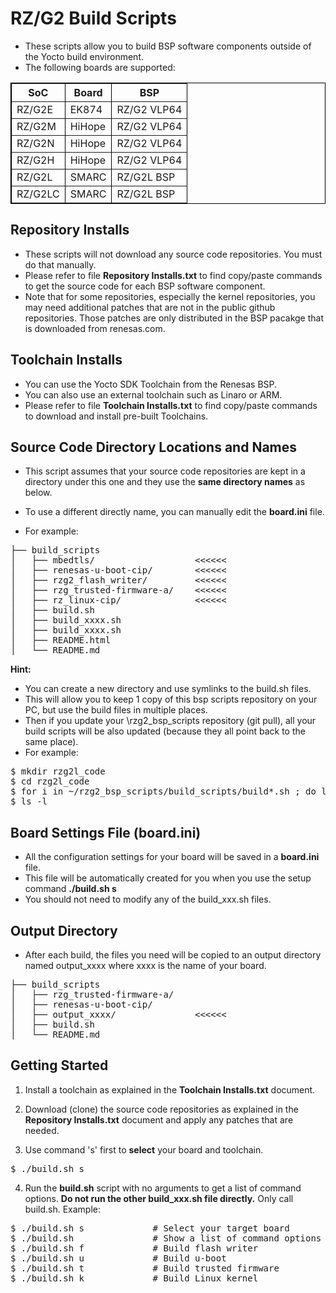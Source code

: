 # RZ/G2 Build Scripts

* These scripts allow you to build BSP software components outside of the Yocto build environment.
* The following boards are supported:

<table cellpadding=2 border=1 style="border:1px solid black; border-collapse: collapse;">
<tr><th>SoC</th><th>Board</th><th>BSP</th></tr>
<tr><td>RZ/G2E</td><td>EK874</td><td>RZ/G2 VLP64</td></tr>
<tr><td>RZ/G2M</td><td>HiHope</td><td>RZ/G2 VLP64</td></tr>
<tr><td>RZ/G2N</td><td>HiHope</td><td>RZ/G2 VLP64</td></tr>
<tr><td>RZ/G2H</td><td>HiHope</td><td>RZ/G2 VLP64</td></tr>
<tr><td>RZ/G2L</td><td>SMARC</td><td>RZ/G2L BSP</td></tr>
<tr><td>RZ/G2LC</td><td>SMARC</td><td>RZ/G2L BSP</td></tr>
</table>

## Repository Installs

* These scripts will not download any source code repositories. You must do that manually.
* Please refer to file **Repository Installs.txt** to find copy/paste commands to get the source code for each BSP software component.
* Note that for some repositories, especially the kernel repositories, you may need additional patches that are not in the public github repositories. Those patches are only distributed in the BSP pacakge that is downloaded from renesas.com.

## Toolchain Installs

* You can use the Yocto SDK Toolchain from the Renesas BSP.
* You can also use an external toolchain such as Linaro or ARM.
* Please refer to file **Toolchain Installs.txt** to find copy/paste commands to download and install pre-built Toolchains.

## Source Code Directory Locations and Names

* This script assumes that your source code repositories are kept in a directory under this one and they use the **same directory names** as below.
* To use a different directly name, you can manually edit the **board.ini** file.

* For example:
<pre>
├── build_scripts
│   ├── mbedtls/                   <<<<<<
│   ├── renesas-u-boot-cip/        <<<<<<
│   ├── rzg2_flash_writer/         <<<<<<
│   ├── rzg_trusted-firmware-a/    <<<<<<
│   ├── rz_linux-cip/              <<<<<<
│   ├── build.sh
│   ├── build_xxxx.sh
│   ├── build_xxxx.sh
│   ├── README.html
│   └── README.md
</pre>

**Hint:**<br>
* You can create a new directory and use symlinks to the build.sh files.
* This will allow you to keep 1 copy of this bsp scripts repository on your PC, but use the build files in multiple places.
* Then if you update your \rzg2\_bsp\_scripts repository (git pull), all your build scripts will be also updated (because they all point back to the same place).<br>
* For example:
<pre>
$ mkdir rzg2l_code
$ cd rzg2l_code
$ for i in ~/rzg2_bsp_scripts/build_scripts/build*.sh ; do ln -vs $i ; done
$ ls -l
</pre>

## Board Settings File (board.ini)

* All the configuration settings for your board will be saved in a **board.ini** file.
* This file will be automatically created for you when you use the setup command **./build.sh s**
* You should not need to modify any of the build_xxx.sh files.

## Output Directory

* After each build, the files you need will be copied to an output directory named output_xxxx where xxxx is the name of your board.

<pre>
├── build_scripts
│   ├── rzg_trusted-firmware-a/
│   ├── renesas-u-boot-cip/
│   ├── output_xxxx/               <<<<<<
│   ├── build.sh
│   └── README.md
</pre>

## Getting Started

1) Install a toolchain as explained in the **Toolchain Installs.txt** document.

2) Download (clone) the source code repositories as explained in the **Repository Installs.txt** document and apply any patches that are needed.

3) Use command 's' first to **select** your board and toolchain.
<pre>
$ ./build.sh s
</pre>

4) Run the **build.sh** script with no arguments to get a list of command options. **Do not run the other build_xxx.sh file directly.** Only call build.sh.
Example:
<pre>
$ ./build.sh s             # Select your target board
$ ./build.sh               # Show a list of command options
$ ./build.sh f             # Build flash writer
$ ./build.sh u             # Build u-boot
$ ./build.sh t             # Build trusted firmware
$ ./build.sh k             # Build Linux kernel
</pre>
